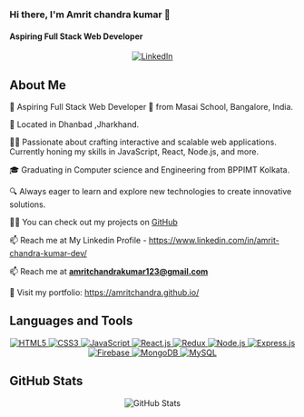 <!-- Banner Image -->

<!-- Introduction -->
### Hi there, I'm Amrit chandra kumar 👋
#### Aspiring Full Stack Web Developer

<!-- Social Media Badges -->
<p align="center">
  
  <a href="https://www.linkedin.com/in/amrit-chandra-kumar-dev/" target="_blank">
    <img src="https://img.shields.io/badge/LinkedIn-Connect-blue" alt="LinkedIn">
  </a>
  
</p>

<!-- About Me Section -->

## About Me

🌟 Aspiring Full Stack Web Developer 🚀 from Masai School, Bangalore, India.

📍 Located in Dhanbad ,Jharkhand.

👨‍💻 Passionate about crafting interactive and scalable web applications. Currently honing my skills in JavaScript, React, Node.js, and more.

🎓 Graduating in Computer science and Engineering from BPPIMT Kolkata.

🔍 Always eager to learn and explore new technologies to create innovative solutions.

👨‍💻 You can check out my projects on [GitHub](https://github.com/Amritchandra)

📫 Reach me at My Linkedin Profile -  https://www.linkedin.com/in/amrit-chandra-kumar-dev/

📫 Reach me at **amritchandrakumar123@gmail.com**

🔗 Visit my portfolio: https://amritchandra.github.io/               

<p align="left">
</p> 

<!-- Languages and Tools Section -->
## Languages and Tools

<p align="center">
  <a href="#">
    <img src="https://img.shields.io/badge/HTML5-E34F26?style=for-the-badge&logo=html5&logoColor=white" alt="HTML5">
  </a>
  <a href="#">
    <img src="https://img.shields.io/badge/CSS3-1572B6?style=for-the-badge&logo=css3&logoColor=white" alt="CSS3">
  </a>
  <a href="#">
    <img src="https://img.shields.io/badge/JavaScript-F7DF1E?style=for-the-badge&logo=javascript&logoColor=black" alt="JavaScript">
  </a>
  <a href="#">
    <img src="https://img.shields.io/badge/React-61DAFB?style=for-the-badge&logo=react&logoColor=black" alt="React.js">
  </a>
  <a href="#">
    <img src="https://img.shields.io/badge/Redux-764ABC?style=for-the-badge&logo=redux&logoColor=white" alt="Redux">
  </a>
  <a href="#">
    <img src="https://img.shields.io/badge/Node.js-339933?style=for-the-badge&logo=node.js&logoColor=white" alt="Node.js">
  </a>
  <a href="#">
    <img src="https://img.shields.io/badge/Express.js-000000?style=for-the-badge&logo=express&logoColor=white" alt="Express.js">
  </a>
  <a href="#">
    <img src="https://img.shields.io/badge/Firebase-FFCA28?style=for-the-badge&logo=firebase&logoColor=black" alt="Firebase">
  </a>
  <a href="#">
    <img src="https://img.shields.io/badge/MongoDB-47A248?style=for-the-badge&logo=mongodb&logoColor=white" alt="MongoDB">
  </a>
  <a href="#">
    <img src="https://img.shields.io/badge/MySQL-4479A1?style=for-the-badge&logo=mysql&logoColor=white" alt="MySQL">
  </a>
</p>

<!-- GitHub Stats Section -->
## GitHub Stats

<p align="center">
  <img src="https://github-readme-stats.vercel.app/api?username=Amritchandra&show_icons=true&locale=en" alt="GitHub Stats" />
</p>

<p align="center">
</p>
